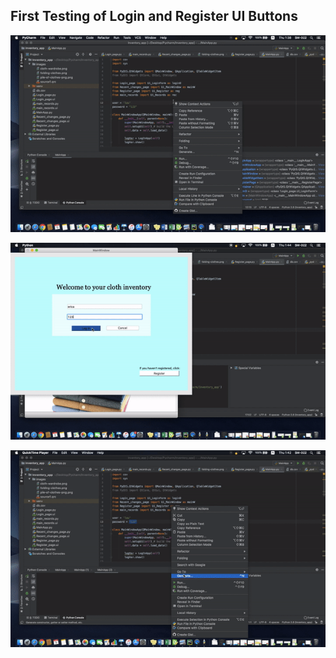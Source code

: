 First Testing of Login and Register UI Buttons
------------------

![](Login1.gif)

![](login2.gif)

![](Register.gif)


